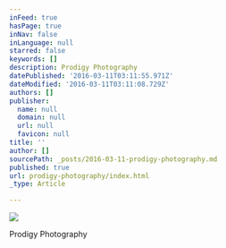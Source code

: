 ```yaml
---
inFeed: true
hasPage: true
inNav: false
inLanguage: null
starred: false
keywords: []
description: Prodigy Photography
datePublished: '2016-03-11T03:11:55.971Z'
dateModified: '2016-03-11T03:11:08.729Z'
authors: []
publisher:
  name: null
  domain: null
  url: null
  favicon: null
title: ''
author: []
sourcePath: _posts/2016-03-11-prodigy-photography.md
published: true
url: prodigy-photography/index.html
_type: Article

---
```

![](https://the-grid-user-content.s3-us-west-2.amazonaws.com/087d32f3-61b1-45e3-970e-c7da35f7c842.jpg)

Prodigy Photography